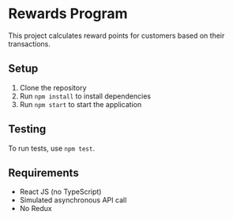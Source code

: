 # Rewards Program

This project calculates reward points for customers based on their transactions.

## Setup

1. Clone the repository
2. Run `npm install` to install dependencies
3. Run `npm start` to start the application

## Testing

To run tests, use `npm test`.

## Requirements

- React JS (no TypeScript)
- Simulated asynchronous API call
- No Redux
